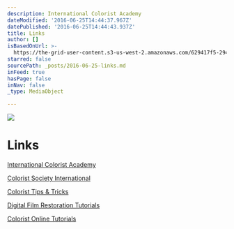 ```yaml
---
description: International Colorist Academy
dateModified: '2016-06-25T14:44:37.967Z'
datePublished: '2016-06-25T14:44:43.937Z'
title: Links
author: []
isBasedOnUrl: >-
  https://the-grid-user-content.s3-us-west-2.amazonaws.com/629417f5-2940-432d-8b5d-6f4ead4a4e68.jpg
starred: false
sourcePath: _posts/2016-06-25-links.md
inFeed: true
hasPage: false
inNav: false
_type: MediaObject

---
```

![](https://the-grid-user-content.s3-us-west-2.amazonaws.com/629417f5-2940-432d-8b5d-6f4ead4a4e68.jpg)

# Links

[International Colorist Academy][0]

[Colorist Society International][1]

[Colorist Tips & Tricks][2]

[Digital Film Restoration Tutorials][3]

[Colorist Online Tutorials][4]

[0]: http://icolorist.com/
[1]: http://coloristsociety.com/
[2]: http://colorist-tutorials.com/
[3]: http://digitalfilmrestorationtraining.com/
[4]: http://colorist-training.com/